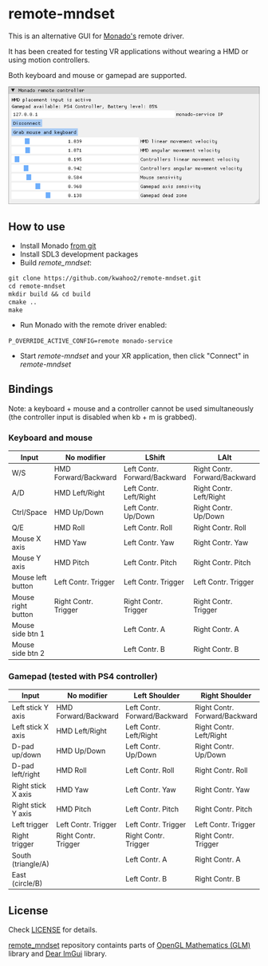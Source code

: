 # remote-mndset

This is an alternative GUI for [Monado's](https://monado.dev/) remote driver. 

It has been created for testing VR applications without wearing a HMD or using motion controllers.

Both keyboard and mouse or gamepad are supported.

![remote-mndset][rmds]

[rmds]: https://github.com/kwahoo2/remote-mndset/blob/main/images/main_window.png "Main Window"

## How to use

* Install Monado [from git](https://gitlab.freedesktop.org/monado/monado/-/tree/main)
* Install SDL3 development packages
* Build _remote_mndset_:

```
git clone https://github.com/kwahoo2/remote-mndset.git
cd remote-mndset
mkdir build && cd build
cmake ..
make
```

* Run Monado with the remote driver enabled:

`P_OVERRIDE_ACTIVE_CONFIG=remote monado-service`

* Start _remote-mndset_ and your XR application, then click "Connect" in _remote-mndset_

## Bindings

Note: a keyboard + mouse and a controller cannot be used simultaneously (the controller input is disabled when kb + m is grabbed).

### Keyboard and mouse

| Input             | No modifier         | LShift                      | LAlt                         |
| ------------------| --------------------|-----------------------------|------------------------------|
| W/S               | HMD Forward/Backward| Left Contr. Forward/Backward| Right Contr. Forward/Backward|
| A/D               | HMD Left/Right      | Left Contr. Left/Right      | Right Contr. Left/Right      |
| Ctrl/Space        | HMD Up/Down         | Left Contr. Up/Down         | Right Contr. Up/Down         |
| Q/E               | HMD Roll            | Left Contr. Roll            | Right Contr. Roll            |
| Mouse X axis      | HMD Yaw             | Left Contr. Yaw             | Right Contr. Yaw             |
| Mouse Y axis      | HMD Pitch           | Left Contr. Pitch           | Right Contr. Pitch           |
| Mouse left button | Left Contr. Trigger | Left Contr. Trigger         | Left Contr. Trigger          |
| Mouse right button| Right Contr. Trigger| Right Contr. Trigger        | Right Contr. Trigger         |
| Mouse side btn 1  |                     | Left Contr. A               | Right Contr. A               |
| Mouse side btn 2  |                     | Left Contr. B               | Right Contr. B               |

### Gamepad (tested with PS4 controller)

| Input             | No modifier         | Left Shoulder               | Right Shoulder               |
| ------------------| --------------------|-----------------------------|------------------------------|
| Left stick Y axis | HMD Forward/Backward| Left Contr. Forward/Backward| Right Contr. Forward/Backward|
| Left stick X axis | HMD Left/Right      | Left Contr. Left/Right      | Right Contr. Left/Right      |
| D-pad up/down     | HMD Up/Down         | Left Contr. Up/Down         | Right Contr. Up/Down         |
| D-pad left/right  | HMD Roll            | Left Contr. Roll            | Right Contr. Roll            |
| Right stick X axis| HMD Yaw             | Left Contr. Yaw             | Right Contr. Yaw             |
| Right stick Y axis| HMD Pitch           | Left Contr. Pitch           | Right Contr. Pitch           |
| Left trigger      | Left Contr. Trigger | Left Contr. Trigger         | Left Contr. Trigger          |
| Right trigger     | Right Contr. Trigger| Right Contr. Trigger        | Right Contr. Trigger         |
| South (triangle/A)|                     | Left Contr. A               | Right Contr. A               |
| East  (circle/B)  |                     | Left Contr. B               | Right Contr. B               |


## License

Check [LICENSE](LICENSE) for details.

[remote_mndset](https://github.com/kwahoo2/remote-mndset) repository containts parts of [OpenGL Mathematics (GLM)](https://github.com/g-truc/glm) library and [Dear ImGui](https://github.com/ocornut/imgui) library.

